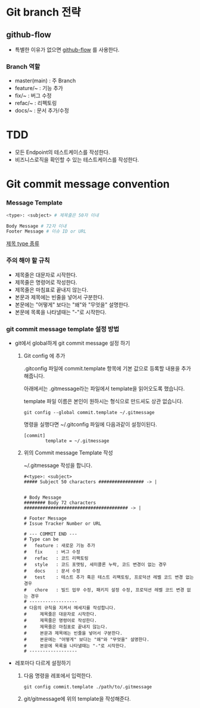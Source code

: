# Git branch 전략

## github-flow
- 특별한 이유가 없으면 [github-flow](https://guides.github.com/introduction/flow/) 를 사용한다.

### Branch 역할
- master(main) : 주 Branch
- feature/~ : 기능 추가
- fix/~ : 버그 수정
- refac/~ : 리펙토링
- docs/~ : 문서 추가/수정

# TDD
- 모든 Endpoint의 테스트케이스를 작성한다.
- 비즈니스로직을 확인할 수 있는 테스트케이스를 작성한다.

# Git commit message convention
### Message Template

```bash
<type>: <subject> # 제목줄은 50자 이내 

Body Message # 72자 이내
Footer Message # 이슈 ID or URL 
```

[제목 type 종류](https://www.notion.so/596768412ae648fc8d7de898dcfdea5d)

### 주의 해야 할 규칙

- 제목줄은 대문자로 시작한다.
- 제목줄은 명령어로 작성한다.
- 제목줄은 마침표로 끝내지 않는다.
- 본문과 제목에는 빈줄을 넣어서 구분한다.
- 본문에는 "어떻게" 보다는 "왜"와 "무엇을" 설명한다.
- 본문에 목록을 나타낼때는 "-"로 시작한다.

### git commit message template 설정 방법

- git에서 global하게 git commit message 설정 하기
    1. Git config 에 추가

        .gitconfig 파일에 commit.template 항목에 기본 값으로 등록할 내용을 추가해줍니다.

        아래에서는 .gitmessage라는 파일에서 template을 읽어오도록 했습니다. 

        template 파일 이름은 본인이 원하시는 형식으로 만드셔도 상관 없습니다. 

        ```shell
        git config --global commit.template ~/.gitmessage 
        ```

        명령을 실행다면 ~/.gitconfig 파일에 다음과같이 설정이된다.

        ```shell
        [commit]
        		template = ~/.gitmessage
        ```

    2. 위의 Commit message Template 작성 

        ~/.gitmessage 작성을 합니다.

        ```shell
        #<type>: <subject>
        ##### Subject 50 characters ################# -> |
                                            

        # Body Message
        ######## Body 72 characters ####################################### -> |

        # Footer Message
        # Issue Tracker Number or URL

        # --- COMMIT END ---
        # Type can be
        #   feature : 새로운 기능 추가
        #   fix     : 버그 수정
        #   refac   : 코드 리팩토링
        #   style   : 코드 포맷팅, 세미콜론 누락, 코드 변경이 없는 경우
        #   docs    : 문서 수정
        #   test    : 테스트 추가 혹은 테스트 리팩토링, 프로덕션 레벨 코드 변경 없는 경우
        #   chore   : 빌드 업무 수정, 패키지 설정 수정, 프로덕션 레벨 코드 변경 없는 경우
        # ------------------
        # 다음의 규칙을 지켜서 메세지를 작성합니다. 
        #     제목줄은 대문자로 시작한다.
        #     제목줄은 명령어로 작성한다.
        #     제목줄은 마침표로 끝내지 않는다.
        #     본문과 제목에는 빈줄을 넣어서 구분한다.
        #     본문에는 "어떻게" 보다는 "왜"와 "무엇을" 설명한다.
        #     본문에 목록을 나타낼때는 "-"로 시작한다.
        # ------------------
        ```

- 레포마다 다르게 설정하기
    1. 다음 명령을 레포에서 입력한다.

        ```shell
        git config commit.template ./path/to/.gitmessage   
        ```

    2. git/gitmessage에 위의 template을 작성해준다.
